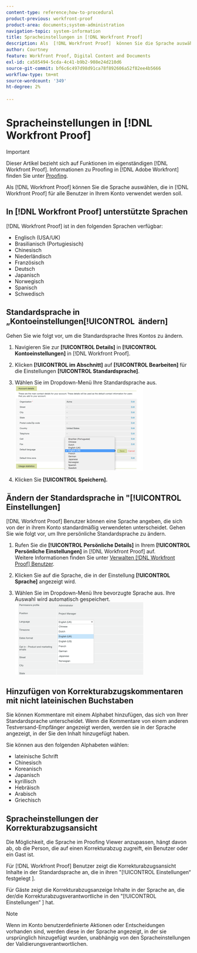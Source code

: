 ```yaml
---
content-type: reference;how-to-procedural
product-previous: workfront-proof
product-area: documents;system-administration
navigation-topic: system-information
title: Spracheinstellungen in [!DNL Workfront Proof]
description: Als  [!DNL Workfront Proof]  können Sie die Sprache auswählen, die für  [!DNL Workfront Proof]  Benutzer in Ihrem Konto verwendet werden soll.
author: Courtney
feature: Workfront Proof, Digital Content and Documents
exl-id: ca585494-5cda-4c41-b9b2-908e24d210d6
source-git-commit: bf6c6c497d98d91ca78f892606a52f82ee4b5666
workflow-type: tm+mt
source-wordcount: '349'
ht-degree: 2%

---
```


# Spracheinstellungen in [!DNL Workfront Proof]

>[!IMPORTANT]
>
>Dieser Artikel bezieht sich auf Funktionen im eigenständigen [!DNL Workfront Proof]. Informationen zu Proofing in [!DNL Adobe Workfront] finden Sie unter [Proofing](../../../review-and-approve-work/proofing/proofing.md).

Als [!DNL Workfront Proof] können Sie die Sprache auswählen, die in [!DNL Workfront Proof] für alle Benutzer in Ihrem Konto verwendet werden soll.

## In [!DNL Workfront Proof] unterstützte Sprachen

[!DNL Workfront Proof] ist in den folgenden Sprachen verfügbar:

* Englisch (USA/UK)
* Brasilianisch (Portugiesisch)
* Chinesisch
* Niederländisch
* Französisch
* Deutsch
* Japanisch
* Norwegisch
* Spanisch
* Schwedisch

## Standardsprache in „Kontoeinstellungen[!UICONTROL &#x200B; ändern]

Gehen Sie wie folgt vor, um die Standardsprache Ihres Kontos zu ändern.

1. Navigieren Sie zur **[!UICONTROL Details]** in **[!UICONTROL Kontoeinstellungen]** in [!DNL Workfront Proof].

1. Klicken **[!UICONTROL im Abschnitt]** auf **[!UICONTROL Bearbeiten]** für die Einstellungen **[!UICONTROL Standardsprache]**.

1. Wählen Sie im Dropdown-Menü Ihre Standardsprache aus.\
   ![account_language_setting.png](assets/account-language-setting-350x230.png)

1. Klicken Sie **[!UICONTROL Speichern].**

## Ändern der Standardsprache in &quot;[!UICONTROL &#x200B; Einstellungen]

[!DNL Workfront Proof] Benutzer können eine Sprache angeben, die sich von der in ihrem Konto standardmäßig verwendeten unterscheidet. Gehen Sie wie folgt vor, um Ihre persönliche Standardsprache zu ändern.

1. Rufen Sie die **[!UICONTROL Persönliche Details]** in Ihrem **[!UICONTROL Persönliche Einstellungen]** in [!DNL Workfront Proof] auf.\
   Weitere Informationen finden Sie unter [Verwalten [!DNL Workfront Proof] Benutzer](../../../workfront-proof/wp-acct-admin/account-settings/manage-wp-users.md).

1. Klicken Sie auf die Sprache, die in der Einstellung **[!UICONTROL Sprache]** angezeigt wird.
1. Wählen Sie im Dropdown-Menü Ihre bevorzugte Sprache aus. Ihre Auswahl wird automatisch gespeichert.\
   ![personal_language_setting.png](assets/personal-language-setting-350x197.png)

## Hinzufügen von Korrekturabzugskommentaren mit nicht lateinischen Buchstaben

Sie können Kommentare mit einem Alphabet hinzufügen, das sich von Ihrer Standardsprache unterscheidet. Wenn die Kommentare von einem anderen Testversand-Empfänger angezeigt werden, werden sie in der Sprache angezeigt, in der Sie den Inhalt hinzugefügt haben.

Sie können aus den folgenden Alphabeten wählen:

* lateinische Schrift
* Chinesisch
* Koreanisch
* Japanisch
* kyrillisch
* Hebräisch
* Arabisch
* Griechisch

## Spracheinstellungen der Korrekturabzugsansicht

Die Möglichkeit, die Sprache im Proofing Viewer anzupassen, hängt davon ab, ob die Person, die auf einen Korrekturabzug zugreift, ein Benutzer oder ein Gast ist.

Für [!DNL Workfront Proof] Benutzer zeigt die Korrekturabzugsansicht Inhalte in der Standardsprache an, die in ihren &quot;[!UICONTROL &#x200B; Einstellungen“ festgelegt &#x200B;].

Für Gäste zeigt die Korrekturabzugsanzeige Inhalte in der Sprache an, die der/die Korrekturabzugsverantwortliche in den &quot;[!UICONTROL &#x200B; Einstellungen“ &#x200B;] hat.

>[!NOTE]
>
>Wenn im Konto benutzerdefinierte Aktionen oder Entscheidungen vorhanden sind, werden diese in der Sprache angezeigt, in der sie ursprünglich hinzugefügt wurden, unabhängig von den Spracheinstellungen der Validierungsverantwortlichen.
